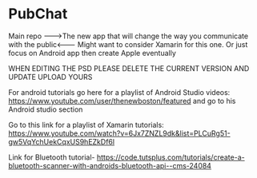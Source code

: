 # PubChat
Main repo
--->The new app that will change the way you communicate with the public<---
Might want to consider Xamarin for this one. Or just focus on Android app then create Apple eventually

WHEN EDITING THE PSD PLEASE DELETE THE CURRENT VERSION AND UPDATE UPLOAD YOURS

For android tutorials go here for a playlist of Android Studio videos: https://www.youtube.com/user/thenewboston/featured and go to his Android studio section

Go to this link for a playlist of Xamarin tutorials: https://www.youtube.com/watch?v=6Jx7ZNZL9dk&list=PLCuRg51-gw5VqYchUekCqxUS9hEZkDf6l

Link for Bluetooth tutorial- https://code.tutsplus.com/tutorials/create-a-bluetooth-scanner-with-androids-bluetooth-api--cms-24084
